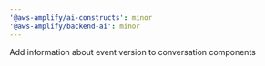 ```yaml
---
'@aws-amplify/ai-constructs': minor
'@aws-amplify/backend-ai': minor
---
```


Add information about event version to conversation components
